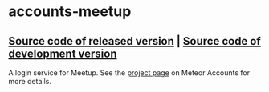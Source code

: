 # accounts-meetup
[Source code of released version](https://github.com/meteor/meteor/tree/master/packages/accounts-meetup) | [Source code of development version](https://github.com/meteor/meteor/tree/master/packages/accounts-meetup)
---

A login service for Meetup. See the [project page](https://www.meteor.com/accounts) on Meteor Accounts for more details.